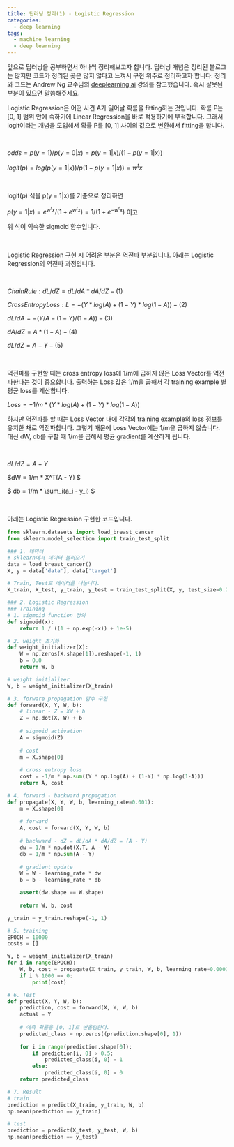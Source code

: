 ```yaml
---
title: 딥러닝 정리(1) - Logistic Regression
categories:
  - deep learning
tags:
  - machine learning
  - deep learning
---
```


앞으로 딥러닝을 공부하면서 하나씩 정리해보고자 합니다. 딥러닝 개념은 정리된 블로그는 많지만 코드가 정리된 곳은 많지 않다고 느껴서 구현 위주로 정리하고자 합니다. 정리와 코드는 Andrew Ng 교수님의 [deeplearning.ai](https://www.coursera.org/courses?query=deeplearning.ai) 강의를 참고했습니다. 혹시 잘못된 부분이 있으면 말씀해주세요. 



Logistic Regression은 어떤 사건 A가 일어날 확률을 fitting하는 것입니다. 확률 P는 [0, 1] 범위 안에 속하기에 Linear Regression을 바로 적용하기에 부적합니다. 그래서 logit이라는 개념을 도입해서 확률 P를 [0, 1] 사이의 값으로 변환해서 fitting을 합니다.

<br/>

$odds = p(y = 1)/p(y = 0|x) = p(y=1|x)/(1-p(y=1|x))$

$logit(p) = log(p(y=1|x))/p(1-p(y=1|x)) = w^tx$

<br/>

logit(p) 식을 p(y = 1|x)를 기준으로 정리하면 

$p(y=1|x) = e^{w^{t}x}/(1 + e^{w^{t}x}) = 1 / (1+ e^{-w^{t}x})$ 이고

위 식이 익숙한 sigmoid 함수입니다.

<br/>

Logistic Regression 구현 시 어려운 부분은 역전파 부분입니다. 아래는 Logistic Regression의 역전파 과정입니다. 

<br/>

$Chain Rule: dL / dZ = dL / dA * dA /dZ - (1)$

$Cross Entropy Loss:  L =- (Y * log(A) + (1-Y) * log(1- A)) - (2)$

$dL / dA = -(Y/A - (1 - Y) / (1- A)) - (3)$

$dA / dZ = A * (1 - A) - (4)$

$dL / dZ = A - Y  - (5)$ 

<br/>

역전파를 구현할 때는 cross entropy loss에 1/m에 곱하지 않은 Loss Vector를 역전파한다는 것이 중요합니다. 출력하는 Loss 값은 1/m을 곱해서 각 training example 별 평균 loss를 계산합니다.



$Loss = -1/m * (Y*log(A) + (1-Y) *log(1-A))$



하지만 역전파를 할 때는 Loss Vector 내에 각각의 training example의 loss 정보를 유지한 채로 역전파합니다. 그렇기 때문에 Loss Vector에는 1/m을 곱하지 않습니다. 대신 dW, db를 구할 때 1/m을 곱해서 평균 gradient를 계산하게 됩니다.

<br/>

$dL/dZ = A - Y$

$dW = 1/m * X^T(A - Y) $

$ db = 1/m * \sum_i(a_i - y_i) $

<br/>

아래는 Logistic Regression 구현한 코드입니다.

```python
from sklearn.datasets import load_breast_cancer
from sklearn.model_selection import train_test_split

### 1. 데이터
# sklearn에서 데이터 불러오기
data = load_breast_cancer()
X, y = data['data'], data['target']

# Train, Test로 데이터를 나눕니다.
X_train, X_test, y_train, y_test = train_test_split(X, y, test_size=0.2, stratify=y)

### 2. Logistic Regression
### Training
# 1. sigmoid function 정의
def sigmoid(x):
    return 1 / ((1 + np.exp(-x)) + 1e-5)

# 2. weight 초기화
def weight_initializer(X):
    W = np.zeros(X.shape[1]).reshape(-1, 1)
    b = 0.0     
    return W, b

# weight initializer
W, b = weight_initializer(X_train)

# 3. forware propagation 함수 구현
def forward(X, Y, W, b):
    # linear - Z = XW + b
    Z = np.dot(X, W) + b
    
    # sigmoid activation
    A = sigmoid(Z)
    
    # cost
    m = X.shape[0]
    
    # cross entropy loss
    cost = -1/m * np.sum((Y * np.log(A) + (1-Y) * np.log(1-A)))
    return A, cost

# 4. forward - backward propagation
def propagate(X, Y, W, b, learning_rate=0.001):
    m = X.shape[0]
    
    # forward
    A, cost = forward(X, Y, W, b)
    
    # backward - dZ = dL/dA * dA/dZ = (A - Y)
    dw = 1/m * np.dot(X.T, A - Y)  
    db = 1/m * np.sum(A - Y)
    
    # gradient update
    W = W - learning_rate * dw
    b = b - learning_rate * db

    assert(dw.shape == W.shape)
    
    return W, b, cost   

y_train = y_train.reshape(-1, 1)

# 5. training
EPOCH = 10000
costs = []

W, b = weight_initializer(X_train)
for i in range(EPOCH):
    W, b, cost = propagate(X_train, y_train, W, b, learning_rate=0.0001)
    if i % 1000 == 0:
        print(cost)

# 6. Test
def predict(X, Y, W, b):
    prediction, cost = forward(X, Y, W, b)
    actual = Y
    
    # 예측 확률을 [0, 1]로 반올림한다.
    predicted_class = np.zeros((prediction.shape[0], 1))
    
    for i in range(prediction.shape[0]):
        if prediction[i, 0] > 0.5:
            predicted_class[i, 0] = 1
        else:
            predicted_class[i, 0] = 0
    return predicted_class

# 7. Result
# train
prediction = predict(X_train, y_train, W, b)
np.mean(prediction == y_train)

# test
prediction = predict(X_test, y_test, W, b)
np.mean(prediction == y_test)
```
